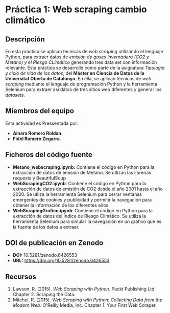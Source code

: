 # Práctica 1: Web scraping cambio climático
## Descripción

En esta práctica se aplican técnicas de _web scraping_ utilizando el lenguaje Python, para extraer datos de _emisión de gases invernadero (CO2 y Metano) y el Riesgo CLimático_ generando tres data set con información relevante. Esta práctica se desarrolló como parte de la asignatura _Tipología y ciclo de vida de los datos_, del **Máster en Ciencia de Datos de la Universitat Oberta de Catalunya**. En ella, se aplican técnicas de _web scraping_ mediante el lenguaje de programación Python y la herramienta Selenium para extraer así datos de tres sitios web diferentes y generar los _datasets_.

## Miembros del equipo

Esta actividad es Pressentada por:
* **Ainara Romero Roldan**.
* **Fidel Romero Zegarra**.

## Ficheros del código fuente
* **Metano_webscraping.ipynb:** Contiene el código en Python para la extracción de datos de emisión de Metano. Se utlizan las librerias requests y BeautifulSoup
* **WebScrapingCO2.ipynb**: Contiene el código en Python para la extracción de datos de emisión de CO2 desde el año 2001 hasta el año 2020. Se utliza la herramienta Selenium para cerrar ventanas emergentes de cookies y publicidad y permitir la navegación para obtener la información de los diferentes años.
* **WebScrapingGrafico.ipynb**: Contiene el código en Python para la extracción de datos del Índice de Riesgo Climático. Se utiliza la herramienta Selenium para simular la navegación en un gráfico que es la fuente de los datos a extraer.

## DOI de publicación en Zenodo
* **DOI:** 10.5281/zenodo.6426553
* **URL:** https://doi.org/10.5281/zenodo.6426553

## Recursos

1. Lawson, R. (2015). _Web Scraping with Python_. Packt Publishing Ltd. Chapter 2. Scraping the Data.
2. Mitchel, R. (2015). _Web Scraping with Python: Collecting Data from the Modern Web_. O'Reilly Media, Inc. Chapter 1. Your First Web Scraper.
